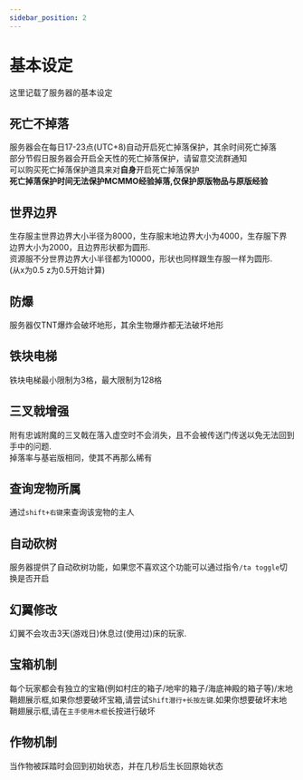 ```yaml
---
sidebar_position: 2
---
```


# 基本设定
这里记载了服务器的基本设定  
## 死亡不掉落
服务器会在每日17-23点(UTC+8)自动开启死亡掉落保护，其余时间死亡掉落  
部分节假日服务器会开启全天性的死亡掉落保护，请留意交流群通知  
可以购买死亡掉落保护道具来对**自身**开启死亡掉落保护  
**死亡掉落保护时间无法保护MCMMO经验掉落,仅保护原版物品与原版经验**
## 世界边界
生存服主世界边界大小半径为8000，生存服末地边界大小为4000，生存服下界边界大小为2000，且边界形状都为圆形.   
资源服不分世界边界大小半径都为10000，形状也同样跟生存服一样为圆形.  
(从x为0.5 z为0.5开始计算)
## 防爆
服务器仅TNT爆炸会破坏地形，其余生物爆炸都无法破坏地形
## 铁块电梯
铁块电梯最小限制为3格，最大限制为128格  
## 三叉戟增强
附有忠诚附魔的三叉戟在落入虚空时不会消失，且不会被传送门传送以免无法回到手中的问题.  
掉落率与基岩版相同，使其不再那么稀有  
## 查询宠物所属
通过`shift+右键`来查询该宠物的主人
## 自动砍树
服务器提供了自动砍树功能，如果您不喜欢这个功能可以通过指令`/ta toggle`切换是否开启
## 幻翼修改
幻翼不会攻击3天(游戏日)休息过(使用过)床的玩家.
## 宝箱机制
每个玩家都会有独立的宝箱(例如村庄的箱子/地牢的箱子/海底神殿的箱子等)/末地鞘翅展示框,如果你想要破坏宝箱,请尝试`Shift潜行+长按左键`.如果你想要破坏末地鞘翅展示框,请在`主手使用木棍`长按进行破坏
## 作物机制
当作物被踩踏时会回到初始状态，并在几秒后生长回原始状态
